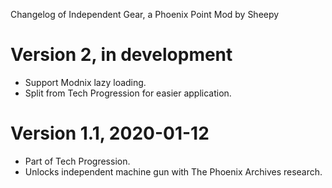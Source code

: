Changelog of Independent Gear, a Phoenix Point Mod by Sheepy

# Version 2, in development

* Support Modnix lazy loading.
* Split from Tech Progression for easier application.

# Version 1.1, 2020-01-12

* Part of Tech Progression.
* Unlocks independent machine gun with The Phoenix Archives research.
